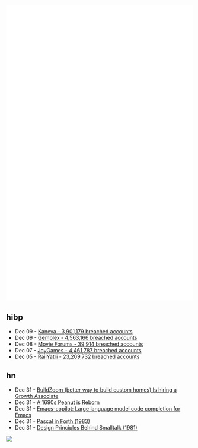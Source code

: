 ![Metrics](https://raw.githubusercontent.com/phixion/phixion/master/metrics.svg)

## hibp

<!--
for https://github.com/phixion/phixion/blob/main/.github/workflows/feeds.yml
-->
<!--START_SECTION:haveibeenpwnd-->
- Dec 09 - [Kaneva - 3,901,179 breached accounts](https://haveibeenpwned.com/PwnedWebsites#Kaneva)
- Dec 09 - [Gemplex - 4,563,166 breached accounts](https://haveibeenpwned.com/PwnedWebsites#Gemplex)
- Dec 08 - [Movie Forums - 39,914 breached accounts](https://haveibeenpwned.com/PwnedWebsites#MovieForums)
- Dec 07 - [JoyGames - 4,461,787 breached accounts](https://haveibeenpwned.com/PwnedWebsites#JoyGames)
- Dec 05 - [RailYatri - 23,209,732 breached accounts](https://haveibeenpwned.com/PwnedWebsites#RailYatri)
<!--END_SECTION:haveibeenpwnd-->

## hn

<!--
for https://github.com/phixion/phixion/blob/main/.github/workflows/feeds.yml
-->
<!--START_SECTION:hn-->
- Dec 31 - [BuildZoom (better way to build custom homes) Is hiring a Growth Associate](https://jobs.lever.co/buildzoom)
- Dec 31 - [A 1690s Peanut is Reborn](https://nationalpeanutboard.org/news/a-1690s-peanut-is-reborn/)
- Dec 31 - [Emacs-copilot: Large language model code completion for Emacs](https://github.com/jart/emacs-copilot)
- Dec 31 - [Pascal in Forth (1983)](http://tangentstorm.github.io/winfield-pascal-83.html)
- Dec 31 - [Design Principles Behind Smalltalk (1981)](https://www.cs.virginia.edu/~evans/cs655/readings/smalltalk.html)
<!--END_SECTION:hn-->

<!--
for https://yhype.me
-->
![](https://hit.yhype.me/github/profile?user_id=13013670)

